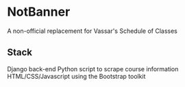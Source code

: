 # NotBanner

A non-official replacement for Vassar's Schedule of Classes

## Stack
Django back-end
Python script to scrape course information
HTML/CSS/Javascript using the Bootstrap toolkit
